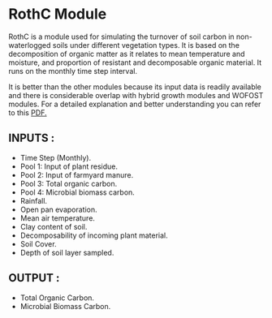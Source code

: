 # RothC Module

RothC is a module used for simulating the turnover of soil carbon in non-waterlogged soils under different vegetation types. It is based on the decomposition of organic matter as it relates to mean temperature and moisture, and proportion of resistant and decomposable organic material. It runs on the monthly time step interval.

It is better than the other modules because its input data is readily available and there is considerable overlap with hybrid growth modules and WOFOST modules. For a detailed explanation and better understanding you can refer to this [PDF.](https://www.verdeterreprod.fr/wp-content/uploads/2020/05/RothC_guide_WIN.pdf)

## INPUTS :

-   Time Step (Monthly).
-   Pool 1: Input of plant residue.
-   Pool 2: Input of farmyard manure.
-   Pool 3: Total organic carbon.
-   Pool 4: Microbial biomass carbon.
-   Rainfall.
-   Open pan evaporation.
-   Mean air temperature.
-   Clay content of soil.
-   Decomposability of incoming plant material.
-   Soil Cover.
-   Depth of soil layer sampled.

## OUTPUT :

-   Total Organic Carbon.
-   Microbial Biomass Carbon.

